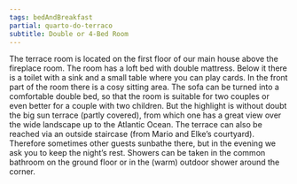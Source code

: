 ```yaml
---
tags: bedAndBreakfast
partial: quarto-do-terraco
subtitle: Double or 4-Bed Room
---
```


The terrace room is located on the first floor of our main house above the fireplace room. The room has a loft bed with double mattress. Below it there is a toilet with a sink and a small table where you can play cards. In the front part of the room there is a cosy sitting area. The sofa can be turned into a comfortable double bed, so that the room is suitable for two couples or even better for a couple with two children. But the highlight is without doubt the big sun terrace (partly covered), from which one has a great view over the wide landscape up to the Atlantic Ocean. The terrace can also be reached via an outside staircase (from Mario and Elke’s courtyard). Therefore sometimes other guests sunbathe there, but in the evening we ask you to keep the night’s rest. Showers can be taken in the common bathroom on the ground floor or in the (warm) outdoor shower around the corner.

